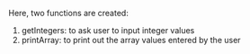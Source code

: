 Here, two functions are created:
  1) getIntegers: to ask user to input integer values
  2) printArray: to print out the array values entered by the user
